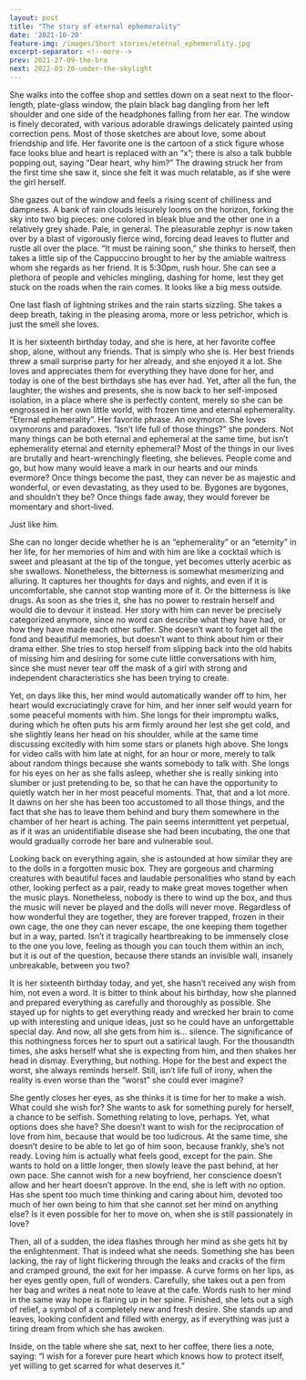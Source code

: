 ```yaml
---
layout: post
title: "The story of eternal ephemerality"
date: '2021-10-20'
feature-img: /images/Short stories/eternal_ephemerality.jpg
excerpt-separator: <!--more-->
prev: 2021-27-09-the-bra
next: 2022-03-20-under-the-skylight
---
```

She walks into the coffee shop and settles down on a seat next to the floor-length, plate-glass window, the plain black bag dangling from her left shoulder and one side of the headphones falling from her ear. The window is finely decorated, with various adorable drawings delicately painted using correction pens. Most of those sketches are about love, some about friendship and life. Her favorite one is the cartoon of a stick figure whose face looks blue and heart is replaced with an “x”; there is also a talk bubble popping out, saying “Dear heart, why him?” The drawing struck her from the first time she saw it, since she felt it was much relatable, as if she were the girl herself.

She gazes out of the window and feels a rising scent of chilliness and dampness. A bank of rain clouds leisurely looms on the horizon, forking the sky into two big pieces: one colored in bleak blue and the other one in a relatively grey shade. Pale, in general. The pleasurable zephyr is now taken over by a blast of vigorously fierce wind, forcing dead leaves to flutter and rustle all over the place. “It must be raining soon,” she thinks to herself, then takes a little sip of the Cappuccino brought to her by the amiable waitress whom she regards as her friend. It is 5:30pm, rush hour. She can see a plethora of people and vehicles mingling, dashing for home, lest they get stuck on the roads when the rain comes. It looks like a big mess outside.

One last flash of lightning strikes and the rain starts sizzling. She takes a deep breath, taking in the pleasing aroma, more or less petrichor, which is just the smell she loves.

It is her sixteenth birthday today, and she is here, at her favorite coffee shop, alone, without any friends. That is simply who she is. Her best friends threw a small surprise party for her already, and she enjoyed it a lot. She loves and appreciates them for everything they have done for her, and today is one of the best birthdays she has ever had. Yet, after all the fun, the laughter, the wishes and presents, she is now back to her self-imposed isolation, in a place where she is perfectly content, merely so she can be engrossed in her own little world, with frozen time and eternal ephemerality. “Eternal ephemerality”. Her favorite phrase. An oxymoron. She loves oxymorons and paradoxes. “Isn’t life full of those things?” she ponders. Not many things can be both eternal and ephemeral at the same time, but isn’t ephemerality eternal and eternity ephemeral? Most of the things in our lives are brutally and heart-wrenchingly fleeting, she believes. People come and go, but how many would leave a mark in our hearts and our minds evermore? Once things become the past, they can never be as majestic and wonderful, or even devastating, as they used to be. Bygones are bygones, and shouldn’t they be? Once things fade away, they would forever be momentary and short-lived.

Just like him.

She can no longer decide whether he is an “ephemerality” or an “eternity” in her life, for her memories of him and with him are like a cocktail which is sweet and pleasant at the tip of the tongue, yet becomes utterly acerbic as she swallows. Nonetheless, the bitterness is somewhat mesmerizing and alluring. It captures her thoughts for days and nights, and even if it is uncomfortable, she cannot stop wanting more of it. Or the bitterness is like drugs. As soon as she tries it, she has no power to restrain herself and would die to devour it instead. Her story with him can never be precisely categorized anymore, since no word can describe what they have had, or how they have made each other suffer. She doesn’t want to forget all the fond and beautiful memories, but doesn’t want to think about him or their drama either. She tries to stop herself from slipping back into the old habits of missing him and desiring for some cute little conversations with him, since she must never tear off the mask of a girl with strong and independent characteristics she has been trying to create.

Yet, on days like this, her mind would automatically wander off to him, her heart would excruciatingly crave for him, and her inner self would yearn for some peaceful moments with him. She longs for their impromptu walks, during which he often puts his arm firmly around her lest she get cold, and she slightly leans her head on his shoulder, while at the same time discussing excitedly with him some stars or planets high above. She longs for video calls with him late at night, for an hour or more, merely to talk about random things because she wants somebody to talk with. She longs for his eyes on her as she falls asleep, whether she is really sinking into slumber or just pretending to be, so that he can have the opportunity to quietly watch her in her most peaceful moments. That, that and a lot more. It dawns on her she has been too accustomed to all those things, and the fact that she has to leave them behind and bury them somewhere in the chamber of her heart is aching. The pain seems intermittent yet perpetual, as if it was an unidentifiable disease she had been incubating, the one that would gradually corrode her bare and vulnerable soul.

Looking back on everything again, she is astounded at how similar they are to the dolls in a forgotten music box. They are gorgeous and charming creatures with beautiful faces and laudable personalities who stand by each other, looking perfect as a pair, ready to make great moves together when the music plays. Nonetheless, nobody is there to wind up the box, and thus the music will never be played and the dolls will never move. Regardless of how wonderful they are together, they are forever trapped, frozen in their own cage, the one they can never escape, the one keeping them together but in a way, parted. Isn’t it tragically heartbreaking to be immensely close to the one you love, feeling as though you can touch them within an inch, but it is out of the question, because there stands an invisible wall, insanely unbreakable, between you two?

It is her sixteenth birthday today, and yet, she hasn’t received any wish from him, not even a word. It is bitter to think about his birthday, how she planned and prepared everything as carefully and thoroughly as possible. She stayed up for nights to get everything ready and wrecked her brain to come up with interesting and unique ideas, just so he could have an unforgettable special day. And now, all she gets from him is… silence. The significance of this nothingness forces her to spurt out a satirical laugh. For the thousandth times, she asks herself what she is expecting from him, and then shakes her head in dismay. Everything, but nothing. Hope for the best and expect the worst, she always reminds herself. Still, isn’t life full of irony, when the reality is even worse than the “worst” she could ever imagine?

She gently closes her eyes, as she thinks it is time for her to make a wish. What could she wish for? She wants to ask for something purely for herself, a chance to be selfish. Something relating to love, perhaps. Yet, what options does she have? She doesn’t want to wish for the reciprocation of love from him, because that would be too ludicrous. At the same time, she doesn’t desire to be able to let go of him soon, because frankly, she’s not ready. Loving him is actually what feels good, except for the pain. She wants to hold on a little longer, then slowly leave the past behind, at her own pace. She cannot wish for a new boyfriend, her conscience doesn’t allow and her heart doesn’t approve. In the end, she is left with no option. Has she spent too much time thinking and caring about him, devoted too much of her own being to him that she cannot set her mind on anything else? Is it even possible for her to move on, when she is still passionately in love?

Then, all of a sudden, the idea flashes through her mind as she gets hit by the enlightenment. That is indeed what she needs. Something she has been lacking, the ray of light flickering through the leaks and cracks of the firm and cramped ground, the exit for her impasse. A curve forms on her lips, as her eyes gently open, full of wonders. Carefully, she takes out a pen from her bag and writes a neat note to leave at the cafe. Words rush to her mind in the same way hope is flaring up in her spine. Finished, she lets out a sigh of relief, a symbol of a completely new and fresh desire. She stands up and leaves, looking confident and filled with energy, as if everything was just a tiring dream from which she has awoken.

Inside, on the table where she sat, next to her coffee, there lies a note, saying: “I wish for a forever pure heart which knows how to protect itself, yet willing to get scarred for what deserves it.”

